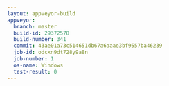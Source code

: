 ```yaml
---
layout: appveyor-build
appveyor:
  branch: master
  build-id: 29372578
  build-number: 341
  commit: 43ae01a73c514651db67a6aaae3bf9557ba46239
  job-id: odcxn9dt728y9a8n
  job-number: 1
  os-name: Windows
  test-result: 0
---
```

